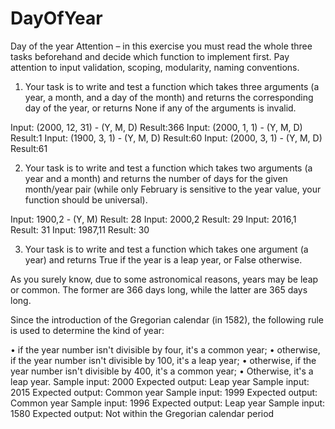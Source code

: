 # DayOfYear

Day of the year
Attention – in this exercise you must read the whole three
tasks beforehand and decide which function to implement
first.
Pay attention to input validation, scoping, modularity,
naming conventions.

1. Your task is to write and test a function which takes
three arguments (a year, a month, and a day of the
month) and returns the corresponding day of the year, or
returns None if any of the arguments is invalid.

Input: (2000, 12, 31) - (Y, M, D)
Result:366
Input: (2000, 1, 1) - (Y, M, D)
Result:1
Input: (1900, 3, 1) - (Y, M, D)
Result:60
Input: (2000, 3, 1) - (Y, M, D)
Result:61

2. Your task is to write and test a function which takes
two arguments (a year and a month) and returns the
number of days for the given month/year pair (while only
February is sensitive to the year value, your function
should be universal).

Input: 1900,2 - (Y, M)
Result: 28
Input: 2000,2
Result: 29
Input: 2016,1
Result: 31
Input: 1987,11
Result: 30

3. Your task is to write and test a function which takes
one argument (a year) and returns True if the year is a
leap year, or False otherwise.

As you surely know, due to some astronomical reasons, years
may be leap or common. The former are 366 days long, while
the latter are 365 days long.

Since the introduction of the Gregorian calendar (in 1582),
the following rule is used to determine the kind of year:

• if the year number isn't divisible by four, it's a
common year;
• otherwise, if the year number isn't divisible by 100,
it's a leap year;
• otherwise, if the year number isn't divisible by 400,
it's a common year;
• Otherwise, it's a leap year.
Sample input: 2000
Expected output: Leap year
Sample input: 2015
Expected output: Common year
Sample input: 1999
Expected output: Common year
Sample input: 1996
Expected output: Leap year
Sample input: 1580
Expected output: Not within the Gregorian calendar period
